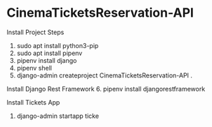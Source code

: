 # CinemaTicketsReservation-API
Install Project Steps
1. sudo apt install python3-pip
2. sudo apt install pipenv
3. pipenv install django
4. pipenv shell
5. django-admin createproject CinemaTicketsReservation-API .

Install Django Rest Framework
6. pipenv install djangorestframework

Install Tickets App
1. django-admin startapp ticke
